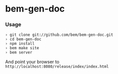 bem-gen-doc
===========

### Usage

    › git clone git://github.com/bem/bem-gen-doc.git
    › cd bem-gen-doc
    › npm install
    › bem make site
    › bem server

And point your browser to `http://localhost:8080/release/index/index.html`

